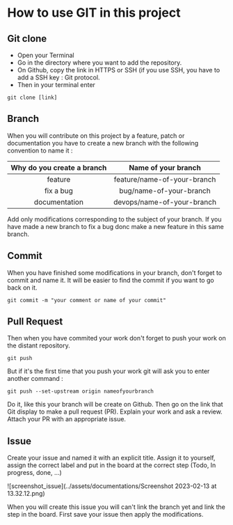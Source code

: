# How to use GIT in this project

## Git clone 

 - Open your Terminal
 - Go in the directory where you want to add the repository.
 - On Github, copy the link in HTTPS or SSH (if you use SSH, you have to add a SSH key : Git protocol.
 - Then in your terminal enter

```
git clone [link]
```

## Branch
When you will contribute on this project by a feature, patch or documentation you have to create a new branch with the following convention to name it : 

|Why do you create a branch | Name of your branch         |
|     :-----:               |        :----:               |
| feature                   | feature/name-of-your-branch |
| fix a bug                 | bug/name-of-your-branch     |
| documentation             | devops/name-of-your-branch  |

Add only modifications corresponding to the subject of your branch. 
If you have made a new branch to fix a bug donc make a new feature in this same branch. 

## Commit 
When you have finished some modifications in your branch, don't forget to commit and name it. 
It will be easier to find the commit if you want to go back on it. 

```
git commit -m "your comment or name of your commit"
```

## Pull Request

Then when you have commited your work don't forget to push your work on the distant repository.
```
git push
```
But if it's the first time that you push your work git will ask you to enter another command : 
```
git push --set-upstream origin nameofyourbranch
```
Do it, like this your branch will be create on Github.
Then go on the link that Git display to make a pull request (PR). 
Explain your work and ask a review. 
Attach your PR with an appropriate issue.

## Issue
Create your issue and named it with an explicit title. 
Assign it to yourself, assign the correct label and put in the board at the correct step (Todo, In progress, done, ...)

![screenshot_issue](../assets/documentations/Screenshot 2023-02-13 at 13.32.12.png)

When you will create this issue you will can't link the branch yet and link the step in the board. 
First save your issue then apply the modifications. 
